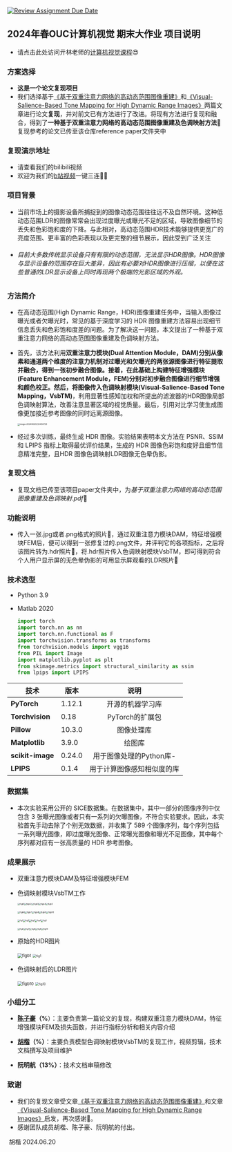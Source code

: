 [![Review Assignment Due Date](https://classroom.github.com/assets/deadline-readme-button-24ddc0f5d75046c5622901739e7c5dd533143b0c8e959d652212380cedb1ea36.svg)](https://classroom.github.com/a/8oH8aWc3)

## 2024年春OUC计算机视觉 期末大作业 项目说明

- 请点击此处访问亓林老师的[计算机视觉课程](https://github.com/qilin512/OUC-ComputerVision)😍

### 方案选择

- **这是一个论文复现项目**
- 我们选择基于[《基于双重注意力网络的高动态范围图像重建》](https://kns.cnki.net/kcms2/article/abstract?v=f1ZyUc11mdp2Qm0cZuNbrjJiBOJ7oHoKX0mQCajH5KW61RJgv1UjTeS75D9cV5CYQRGjypth9MSb487U0hLVOBefSFJLv-TqOJ_DS2rBz-hTC6EI-d2Wf_O7zistXOA25XuJg81ef3Y=&uniplatform=NZKPT&language=CHS)和[《Visual-Salience-Based Tone Mapping for High Dynamic Range Images》](https://ieeexplore.ieee.org/abstract/document/6779648)两篇文章进行论文**复现**，并对前文已有方法进行了改进。将现有方法进行复现和融合，得到了**一种基于双重注意力网络的高动态范围图像重建及色调映射方法**👀复现参考的论文已传至该仓库reference paper文件夹中

### 复现演示地址

- 请查看我们的bilibili视频
- 欢迎为我们的[b站视频](https://www.bilibili.com/video/BV1rpgaeCE55/?vd_source=9e77deab9cbf476a360f590847f021a1)一键三连🤩🥳

### 项目背景

- 当前市场上的摄影设备所捕捉到的图像动态范围往往远不及自然环境。这种低动态范围LDR的图像常常会出现过度曝光或曝光不足的区域，导致图像细节的丢失和色彩饱和度的下降。与此相对，高动态范围HDR技术能够提供更宽广的亮度范围、更丰富的色彩表现以及更完整的细节展示，因此受到广泛关注
- ###### 目前大多数传统显示设备只有有限的动态范围，无法显示HDR图像。HDR图像与显示设备的范围存在巨大差异，因此有必要对HDR图像进行压缩，以便在这些普通的LDR显示设备上同时再现两个极端的光影区域的外观。

### 方法简介

- 在高动态范围(High Dynamic Range，HDR)图像重建任务中，当输入图像过曝光或者欠曝光时，常见的基于深度学习的 HDR 图像重建方法容易出现细节信息丢失和色彩饱和度差的问题。为了解决这一问题，本文提出了一种基于双重注意力网络的高动态范围图像重建及色调映射方法。

- 首先，该方法利用**双重注意力模块(Dual Attention Module，DAM)**分别从像素和通道两个维度的注意力机制对过曝光和欠曝光的两张源图像进行特征提取并融合，得到一张初步融合图像。接着，在此基础上构建**特征增强模块(Feature Enhancement Module，FEM)**分别对初步融合图像进行细节增强和颜色校正。然后，将图像传入**色调映射模块(Visual-Salience-Based Tone Mapping，VsbTM)**，利用显著性感知加权和所提出的滤波器的HDR图像局部色调映射算法，改善注意显著区域的视觉质量。最后，引用对比学习使生成图像更加接近参考图像的同时远离源图像。

  <img src="https://p.ipic.vip/xfcxgz.jpg" alt="image-20240620232458720" style="zoom: 33%;" />

- 经过多次训练，最终生成 HDR 图像。实验结果表明本文方法在 PSNR、SSIM和 LPIPS 指标上取得最优评价结果，生成的 HDR 图像色彩饱和度好且细节信息精准完整，且HDR 图像色调映射LDR图像无色晕伪影。

### 复现文档

- 复现文档已传至该项目paper文件夹中，为*基于双重注意力网络的高动态范围图像重建及色调映射.pdf*📄

### 功能说明

- 传入一张.jpg或者.png格式的照片🌄，通过双重注意力模块DAM，特征增强模块FEM后，便可以得到一张修复过的.png文件，并评判它的各项指标，之后将该图片转为.hdr照片🌅，将.hdr照片传入色调映射模块VsbTM，即可得到符合个人用户显示屏的无色晕伪影的可用显示屏观看的LDR照片🌠

### 技术选型

- Python 3.9

- Matlab 2020

  ```python
  import torch
  import torch.nn as nn
  import torch.nn.functional as F
  import torchvision.transforms as transforms
  from torchvision.models import vgg16
  from PIL import Image
  import matplotlib.pyplot as plt
  from skimage.metrics import structural_similarity as ssim
  from lpips import LPIPS
  ```

| 技术             | 版本   |            说明            |
| ---------------- | ------ | :------------------------: |
| **PyTorch**      | 1.12.1 |      开源的机器学习库      |
| **Torchvision**  | 0.18   |      PyTorch的扩展包       |
| **Pillow**       | 10.3.0 |         图像处理库         |
| **Matplotlib**   | 3.9.0  |           绘图库           |
| **scikit-image** | 0.24.0 |  用于图像处理的Python库-   |
| **LPIPS**        | 0.1.4  | 用于计算图像感知相似度的库 |

### 数据集

- 本次实验采用公开的 SICE数据集。在数据集中，其中一部分的图像序列中仅包含 3 张曝光图像或者只有一系列的欠曝图像，不符合实验要求。因此，本实验首先手动去除了个别无效数据，并收集了 589 个图像序列，每个序列包括一系列曝光图像，即过度曝光图像、正常曝光图像和曝光不足图像，其中每个序列都对应有一张高质量的 HDR 参考图像。

### 成果展示

- 双重注意力模块DAM及特征增强模块FEM

  

- 色调映射模块VsbTM工作

  <img src="https://p.ipic.vip/5sgta2.png" alt="figb1" style="zoom:33%;" /><img src="https://p.ipic.vip/9qk01i.jpg" alt="figb2" style="zoom:33%;" /><img src="https://p.ipic.vip/80x2e7.png" alt="figb3" style="zoom:33%;" /><img src="https://p.ipic.vip/v5upha.png" alt="figb4" style="zoom:33%;" /><img src="https://p.ipic.vip/zml5g7.jpg" alt="figb5" style="zoom:33%;" />

  <img src="https://p.ipic.vip/uy9v2s.png" alt="figb6" style="zoom:33%;" /><img src="https://p.ipic.vip/pbqtdt.png" alt="figb7" style="zoom:33%;" /><img src="https://p.ipic.vip/1092cm.jpg" alt="figb8" style="zoom:33%;" /><img src="https://p.ipic.vip/shv0ri.jpg" alt="figb9" style="zoom:33%;" /><img src="https://p.ipic.vip/7e60x3.png" alt="figb10" style="zoom:33%;" />

  <img src="https://p.ipic.vip/lquyt4.png" alt="fig1" style="zoom:33%;" /><img src="https://p.ipic.vip/a9fcve.png" alt="fig2" style="zoom:33%;" /><img src="https://p.ipic.vip/7zns6c.png" alt="fig3" style="zoom:33%;" /><img src="https://p.ipic.vip/dff8e6.png" alt="fig4" style="zoom:33%;" /><img src="https://p.ipic.vip/vg9zns.png" alt="fig5" style="zoom:33%;" />

  <img src="https://p.ipic.vip/j8pebz.png" alt="fig6" style="zoom:33%;" /><img src="https://p.ipic.vip/bqabh4.png" alt="fig7" style="zoom:33%;" /><img src="https://p.ipic.vip/u5r7xd.png" alt="fig8" style="zoom:33%;" /><img src="https://p.ipic.vip/apb1sa.png" alt="fig9" style="zoom:33%;" /><img src="https://p.ipic.vip/r8dwcq.png" alt="fig10" style="zoom:33%;" />

- 原始的HDR图片

  <img src="https://p.ipic.vip/wkb43l.png" alt="figb1" style="zoom: 67%;" />

  <img src="https://p.ipic.vip/hnhvpm.png" alt="fig1" style="zoom:50%;" />

  

  

  

- 色调映射后的LDR图片

  <img src="https://p.ipic.vip/60gzxo.png" alt="figb10" style="zoom: 67%;" />
  
  <img src="https://p.ipic.vip/j9nkkx.png" alt="fig10" style="zoom:50%;" />

### 小组分工

- **[陈子豪](https://github.com/Chenzihao37)（%**）：主要负责第一篇论文的复现，构建双重注意力模块DAM，特征增强模块FEM及损失函数，并进行指标分析和相关内容介绍

- **[胡楷](https://github.com/wushirenhk?tab=repositories)（%）**：主要负责模型色调映射模块VsbTM的复现工作，视频剪辑，技术文档撰写及项目维护
- **阮明航（13%）**：技术文档审稿修改

### 致谢

- 我们的复现文章受文章[《基于双重注意力网络的高动态范围图像重建》](https://kns.cnki.net/kcms2/article/abstract?v=f1ZyUc11mdp2Qm0cZuNbrjJiBOJ7oHoKX0mQCajH5KW61RJgv1UjTeS75D9cV5CYQRGjypth9MSb487U0hLVOBefSFJLv-TqOJ_DS2rBz-hTC6EI-d2Wf_O7zistXOA25XuJg81ef3Y=&uniplatform=NZKPT&language=CHS)和文章[《Visual-Salience-Based Tone Mapping for High Dynamic Range Images》](https://ieeexplore.ieee.org/abstract/document/6779648)启发，再次感谢🥰。
- 感谢团队成员胡楷、陈子豪、阮明航的付出。



​																				 							胡楷 2024.06.20



#### 

